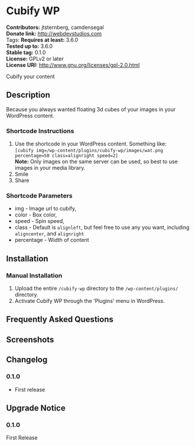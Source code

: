# Cubify WP #
**Contributors:**      jtsternberg, camdensegal  
**Donate link:**       http://webdevstudios.com  
Tags:
**Requires at least:** 3.6.0  
**Tested up to:**      3.6.0  
**Stable tag:**        0.1.0  
**License:**           GPLv2 or later  
**License URI:**       http://www.gnu.org/licenses/gpl-2.0.html  

Cubify your content

## Description ##

Because you always wanted floating 3d cubes of your images in your WordPress content.

### Shortcode Instructions

1. Use the shortcode in your WordPress content. Something like:  
	`[cubify img=/wp-content/plugins/cubify-wp/images/wat.png percentage=50 class=alignright speed=2]`  
	**Note:** Only images on the same server can be used, so best to use images in your media library.
2. Smile
3. Share

### Shortcode Parameters

* img - Image url to cubify,
* color - Box color,
* speed - Spin speed,
* class - Default is `alignleft`, but feel free to use any you want, including `aligncenter`, and `alignright`
* percentage - Width of content

## Installation ##

### Manual Installation ###

1. Upload the entire `/cubify-wp` directory to the `/wp-content/plugins/` directory.
2. Activate Cubify WP through the 'Plugins' menu in WordPress.

## Frequently Asked Questions ##


## Screenshots ##


## Changelog ##

### 0.1.0 ###
* First release

## Upgrade Notice ##

### 0.1.0 ###
First Release
